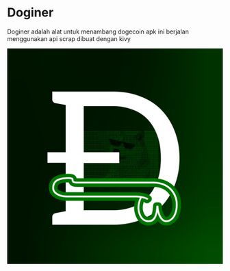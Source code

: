 # Doginer
Doginer adalah alat untuk menambang dogecoin apk ini berjalan menggunakan api scrap dibuat dengan kivy


![doginer|250x250,50%](assets/images/logo.jpg)

